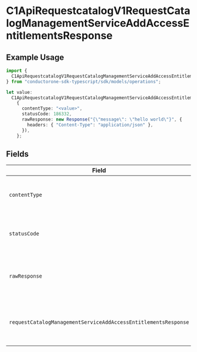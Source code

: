 # C1ApiRequestcatalogV1RequestCatalogManagementServiceAddAccessEntitlementsResponse

## Example Usage

```typescript
import {
  C1ApiRequestcatalogV1RequestCatalogManagementServiceAddAccessEntitlementsResponse,
} from "conductorone-sdk-typescript/sdk/models/operations";

let value:
  C1ApiRequestcatalogV1RequestCatalogManagementServiceAddAccessEntitlementsResponse =
    {
      contentType: "<value>",
      statusCode: 186332,
      rawResponse: new Response("{\"message\": \"hello world\"}", {
        headers: { "Content-Type": "application/json" },
      }),
    };
```

## Fields

| Field                                                                                                                                                             | Type                                                                                                                                                              | Required                                                                                                                                                          | Description                                                                                                                                                       |
| ----------------------------------------------------------------------------------------------------------------------------------------------------------------- | ----------------------------------------------------------------------------------------------------------------------------------------------------------------- | ----------------------------------------------------------------------------------------------------------------------------------------------------------------- | ----------------------------------------------------------------------------------------------------------------------------------------------------------------- |
| `contentType`                                                                                                                                                     | *string*                                                                                                                                                          | :heavy_check_mark:                                                                                                                                                | HTTP response content type for this operation                                                                                                                     |
| `statusCode`                                                                                                                                                      | *number*                                                                                                                                                          | :heavy_check_mark:                                                                                                                                                | HTTP response status code for this operation                                                                                                                      |
| `rawResponse`                                                                                                                                                     | [Response](https://developer.mozilla.org/en-US/docs/Web/API/Response)                                                                                             | :heavy_check_mark:                                                                                                                                                | Raw HTTP response; suitable for custom response parsing                                                                                                           |
| `requestCatalogManagementServiceAddAccessEntitlementsResponse`                                                                                                    | [shared.RequestCatalogManagementServiceAddAccessEntitlementsResponse](../../../sdk/models/shared/requestcatalogmanagementserviceaddaccessentitlementsresponse.md) | :heavy_minus_sign:                                                                                                                                                | Empty response with a status code indicating success.                                                                                                             |